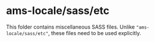 # ams-locale/sass/etc

This folder contains miscellaneous SASS files. Unlike `"ams-locale/sass/etc"`, these files
need to be used explicitly.
